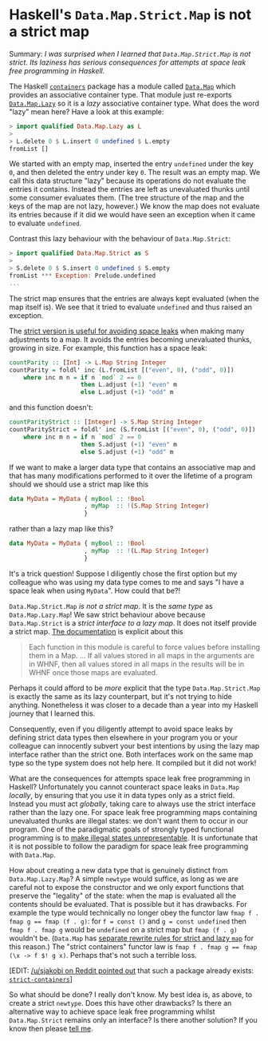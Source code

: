 # Haskell's `Data.Map.Strict.Map` is not a strict map

Summary: *I was surprised when I learned that `Data.Map.Strict.Map` is
not strict.  Its laziness has serious consequences for attempts at
space leak free programming in Haskell.*

The Haskell
[`containers`](https://hackage.haskell.org/package/containers) package
has a module called
[`Data.Map`](https://hackage.haskell.org/package/containers-0.6.5.1/docs/Data-Map.html)
which provides an associative container type.  That module just
re-exports
[`Data.Map.Lazy`](https://hackage.haskell.org/package/containers-0.6.5.1/docs/Data-Map-Lazy.html)
so it is a *lazy* associative container type.  What does the word
"lazy" mean here?  Have a look at this example:

```haskell
> import qualified Data.Map.Lazy as L
>
> L.delete 0 $ L.insert 0 undefined $ L.empty
fromList []
```

We started with an empty map, inserted the entry `undefined` under the
key `0`, and then deleted the entry under key `0`.  The result was an
empty map.  We call this data structure "lazy" because its operations
do not evaluate the entries it contains.  Instead the entries are left
as unevaluated thunks until some consumer evaluates them.  (The tree
structure of the map and the keys of the map are not lazy, however.)
We know the map does not evaluate its entries because if it did we
would have seen an exception when it came to evaluate `undefined`.

Contrast this lazy behaviour with the behaviour of `Data.Map.Strict`:

```haskell
> import qualified Data.Map.Strict as S
>
> S.delete 0 $ S.insert 0 undefined $ S.empty
fromList *** Exception: Prelude.undefined
...
```

The strict map ensures that the entries are always kept evaluated
(when the map itself is).  We see that it tried to evaluate
`undefined` and thus raised an exception.

The [strict version is useful for avoiding space
leaks](../nested-strict-data/) when making many adjustments to a map.
It avoids the entries becoming unevaluated thunks, growing in size.
For example, this function has a space leak:

```haskell
countParity :: [Int] -> L.Map String Integer
countParity = foldl' inc (L.fromList [("even", 0), ("odd", 0)])
    where inc m n = if n `mod` 2 == 0
                    then L.adjust (+1) "even" m
                    else L.adjust (+1) "odd" m
```

and this function doesn't:

```haskell
countParityStrict :: [Integer] -> S.Map String Integer
countParityStrict = foldl' inc (S.fromList [("even", 0), ("odd", 0)])
    where inc m n = if n `mod` 2 == 0
                    then S.adjust (+1) "even" m
                    else S.adjust (+1) "odd" m
```

If we want to make a larger data type that contains an associative map
and that has many modifications performed to it over the lifetime of a
program should we should use a strict map like this

```haskell
data MyData = MyData { myBool :: !Bool
                     , myMap  :: !(S.Map String Integer)
                     }
```

rather than a lazy map like this?

```haskell
data MyData = MyData { myBool :: !Bool
                     , myMap  :: !(L.Map String Integer)
                     }
```

It's a trick question!  Suppose I diligently chose the first option
but my colleague who was using my data type comes to me and says "I
have a space leak when using `MyData`".  How could that be?!

`Data.Map.Strict.Map` *is not a strict map*.  It is the *same type* as
`Data.Map.Lazy.Map`!  We saw strict behaviour above because
`Data.Map.Strict` is a *strict interface to a lazy map*.  It does not
itself provide a strict map. [The
documentation](https://hackage.haskell.org/package/containers-0.6.5.1/docs/Data-Map-Strict.html)
is explicit about this

> Each function in this module is careful to force values before
> installing them in a Map. ... If all values stored in all maps in
> the arguments are in WHNF, then all values stored in all maps in the
> results will be in WHNF once those maps are evaluated.

Perhaps it could afford to be *more* explicit that the type
`Data.Map.Strict.Map` is exactly the same as its lazy counterpart, but
it's not trying to hide anything.  Nonetheless it was closer to a
decade than a year into my Haskell journey that I learned this.

Consequently, even if you diligently attempt to avoid space leaks by
defining strict data types then elsewhere in your program you or your
colleague can innocently subvert your best intentions by using the
lazy map interface rather than the strict one.  Both interfaces work
on the same map type so the type system does not help here.  It
compiled but it did not work!

What are the consequences for attempts space leak free programming in
Haskell?  Unfortunately you cannot counteract space leaks in
`Data.Map` *locally*, by ensuring that you use it in data types only
as a strict field.  Instead you must act *globally*, taking care to
always use the strict interface rather than the lazy one.  For space
leak free programming maps containing unevaluated thunks are illegal
states: we don't want them to occur in our program.  One of the
paradigmatic goals of strongly typed functional programming is to
[make illegal states
unrepresentable](https://fsharpforfunandprofit.com/posts/designing-with-types-making-illegal-states-unrepresentable/).
It is unfortunate that it is not possible to follow the paradigm for
space leak free programming with `Data.Map`.

How about creating a new data type that is genuinely distinct from
`Data.Map.Lazy.Map`?  A simple `newtype` would suffice, as long as we
are careful not to expose the constructor and we only export functions
that preserve the "legality" of the state: when the map is evaluated
all the contents should be evaluated.  That is possible but it has
drawbacks.  For example the type would technically no longer obey the
functor law `fmap f . fmap g == fmap (f . g)`: for `f = const ()` and
`g = const undefined` then `fmap f . fmap g` would be `undefined` on a
strict map but `fmap (f . g)` wouldn't be.  (`Data.Map` has [separate
rewrite rules for strict and lazy
`map`](https://www.stackage.org/haddock/lts-13.21/containers-0.6.0.1/src/Data-Map-Strict-Internal.html#map)
for this reason.) The "strict containers" functor law is `fmap f . fmap
g == fmap (\x -> f $! g x)`.  Perhaps that's not such a terrible loss.

[EDIT: [/u/sjakobi on Reddit pointed
out](https://www.reddit.com/r/haskell/comments/q16haw/datamapstrictmap_is_not_a_strict_map/hfd2ww3/)
that such a package already exists:
[`strict-containers`](https://hackage.haskell.org/package/strict-containers)]

So what should be done?  I really don't know. My best idea is, as
above, to create a strict `newtype`.  Does this have other drawbacks?
Is there an alternative way to achieve space leak free programming
whilst `Data.Map.Strict` remains only an interface?  Is there another
solution?  If you know then please [tell
me](http://web.jaguarpaw.co.uk/~tom/contact).
